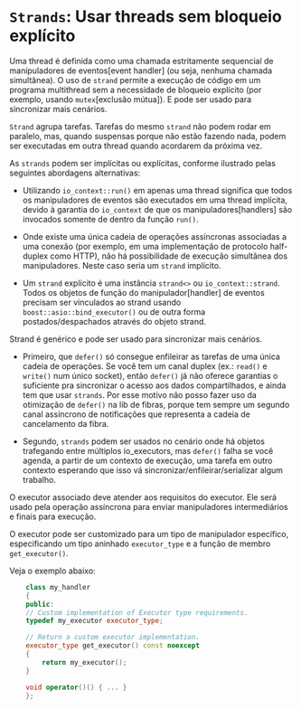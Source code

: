 # ``Strands``: Usar threads sem bloqueio explícito

Uma thread é definida como uma chamada estritamente sequencial de manipuladores de eventos[event handler] (ou seja, nenhuma chamada simultânea). O uso de `strand` permite a execução de código em um programa multithread sem a necessidade de bloqueio explícito (por exemplo, usando `mutex`[exclusão mútua]). E pode ser usado para sincronizar mais cenários.


`Strand` agrupa tarefas. Tarefas do mesmo `strand` não podem rodar em paralelo, mas, quando suspensas porque não estão fazendo nada, podem ser executadas em outra thread quando acordarem da próxima vez.

As ``strands`` podem ser implícitas ou explícitas, conforme ilustrado pelas seguintes abordagens alternativas:

* Utilizando `io_context::run()` em apenas uma thread significa que todos os manipuladores de eventos são executados em uma thread implícita, devido à garantia do `io_context` de que os manipuladores[handlers] são invocados somente de dentro da função `run()`.

* Onde existe uma única cadeia de operações assíncronas associadas a uma conexão (por exemplo, em uma implementação de protocolo half-duplex como HTTP), não há possibilidade de execução simultânea dos manipuladores. Neste caso seria um `strand` implícito.

* Um `strand` explícito é uma instância `strand<>` ou `io_context::strand`. Todos os objetos de função do manipulador[handler] de eventos precisam ser vinculados ao strand usando `boost::asio::bind_executor()` ou de outra forma postados/despachados através do objeto strand.

Strand é genérico e pode ser usado para sincronizar mais cenários.

* Primeiro, que `defer()` só consegue enfileirar as tarefas de uma única cadeia de operações. Se você tem um canal duplex (ex.: `read()` e `write()` num único socket), então `defer()` já não oferece garantias o suficiente pra sincronizar o acesso aos dados compartilhados, e ainda tem que usar `strands`. Por esse motivo não posso fazer uso da otimização de `defer()` na lib de fibras, porque tem sempre um segundo canal assíncrono de notificações que representa a cadeia de cancelamento da fibra.

* Segundo, `strands` podem ser usados no cenário onde há objetos trafegando entre múltiplos io_executors, mas `defer()` falha se você agenda, a partir de um contexto de execução, uma tarefa em outro contexto esperando que isso vá sincronizar/enfileirar/serializar algum trabalho.

O executor associado deve atender aos requisitos do executor. Ele será usado pela operação assíncrona para enviar manipuladores intermediários e finais para execução.

O executor pode ser customizado para um tipo de manipulador específico, especificando um tipo aninhado `executor_type` e a função de membro `get_executor()`.

Veja o exemplo abaixo:

```cpp
    class my_handler
    {
    public:
    // Custom implementation of Executor type requirements.
    typedef my_executor executor_type;

    // Return a custom executor implementation.
    executor_type get_executor() const noexcept
    {
        return my_executor();
    }

    void operator()() { ... }
    };
```